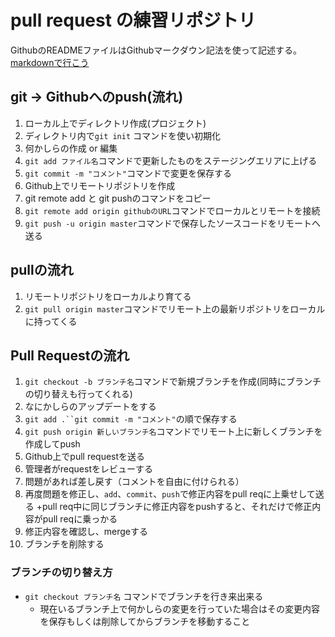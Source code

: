 # pull request の練習リポジトリ

GithubのREADMEファイルはGithubマークダウン記法を使って記述する。
[markdownで行こう](https://gist.github.com/wate/7072365)

## git -> Githubへのpush(流れ)
1. ローカル上でディレクトリ作成(プロジェクト)
2. ディレクトリ内で`git init` コマンドを使い初期化
3. 何かしらの作成 or 編集
4. `git add ファイル名`コマンドで更新したものをステージングエリアに上げる
5. `git commit -m "コメント"`コマンドで変更を保存する
6. Github上でリモートリポジトリを作成
7. git remote add と git pushのコマンドをコピー
8. `git remote add origin githubのURL`コマンドでローカルとリモートを接続
9. `git push -u origin master`コマンドで保存したソースコードをリモートへ送る

## pullの流れ
1. リモートリポジトリをローカルより育てる
2. `git pull origin master`コマンドでリモート上の最新リポジトリをローカルに持ってくる

## Pull Requestの流れ
1. `git checkout -b ブランチ名`コマンドで新規ブランチを作成(同時にブランチの切り替えも行ってくれる)
2. なにかしらのアップデートをする
3. `git add .``git commit -m "コメント"`の順で保存する
4. `git push origin 新しいブランチ名`コマンドでリモート上に新しくブランチを作成してpush
5. Github上でpull requestを送る
6. 管理者がrequestをレビューする
7. 問題があれば差し戻す（コメントを自由に付けられる）
8. 再度問題を修正し、`add`、`commit`、`push`で修正内容をpull reqに上乗せして送る
    +pull req中に同じブランチに修正内容をpushすると、それだけで修正内容がpull reqに乗っかる
9. 修正内容を確認し、mergeする
10. ブランチを削除する

### ブランチの切り替え方
+ `git checkout ブランチ名` コマンドでブランチを行き来出来る
    + 現在いるブランチ上で何かしらの変更を行っていた場合はその変更内容を保存もしくは削除してからブランチを移動すること

